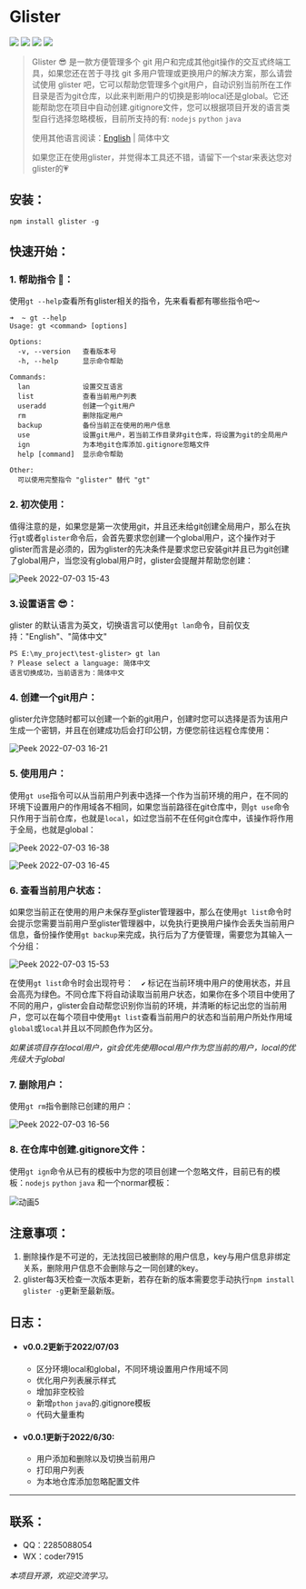# Glister

![](https://img.shields.io/badge/npm%20package-v0.0.1-yellow) ![](https://img.shields.io/badge/node->=16.15.0-blue?color=red&) ![](https://img.shields.io/badge/commander-v9.3.0-brightgreen) ![](https://img.shields.io/badge/inquirer-v8.2.4-green)  

> Glister 😎 是一款方便管理多个 git 用户和完成其他git操作的交互式终端工具，如果您还在苦于寻找 git 多用户管理或更换用户的解决方案，那么请尝试使用 glister 吧，它可以帮助您管理多个git用户，自动识别当前所在工作目录是否为git仓库，以此来判断用户的切换是影响local还是global。它还能帮助您在项目中自动创建.gitignore文件，您可以根据项目开发的语言类型自行选择忽略模板，目前所支持的有: `nodejs` `python` `java`
>
> 使用其他语言阅读：[English](https://github.com/loclink/glister#glister) | 简体中文
>
> 如果您正在使用glister，并觉得本工具还不错，请留下一个star来表达您对glister的:heartpulse:



## 安装：

``` shell
npm install glister -g
```



## 快速开始：

### 1. 帮助指令 :grimacing:：

使用`gt --help`查看所有glister相关的指令，先来看看都有哪些指令吧～ 

```shell
➜  ~ gt --help
Usage: gt <command> [options]

Options:
  -v, --version   查看版本号
  -h, --help      显示命令帮助

Commands:
  lan             设置交互语言
  list            查看当前用户列表
  useradd         创建一个git用户
  rm              删除指定用户
  backup          备份当前正在使用的用户信息
  use             设置git用户，若当前工作目录非git仓库，将设置为git的全局用户
  ign             为本地git仓库添加.gitignore忽略文件
  help [command]  显示命令帮助

Other:
  可以使用完整指令 "glister" 替代 "gt"
```



### 2. 初次使用：

值得注意的是，如果您是第一次使用git，并且还未给git创建全局用户，那么在执行`gt`或者`glister`命令后，会首先要求您创建一个global用户，这个操作对于glister而言是必须的，因为glister的先决条件是要求您已安装git并且已为git创建了global用户，当您没有global用户时，glister会提醒并帮助您创建：

![Peek 2022-07-03 15-43](https://tvax2.sinaimg.cn/large/0087ufIQgy1h3ts9rb8hqg30oc0jb4qs.gif)



### 3.设置语言  :sunglasses:：

glister 的默认语言为英文，切换语言可以使用`gt lan`命令，目前仅支持："English"、"简体中文" 

```shell
PS E:\my_project\test-glister> gt lan
? Please select a language: 简体中文
语言切换成功，当前语言为：简体中文
```



### 4. 创建一个git用户：

glister允许您随时都可以创建一个新的git用户，创建时您可以选择是否为该用户生成一个密钥，并且在创建成功后会打印公钥，方便您前往远程仓库使用：

![Peek 2022-07-03 16-21](https://tvax1.sinaimg.cn/large/0087ufIQgy1h3ttc0ttxxg30oc0jbn8a.gif)



### 5. 使用用户：

使用`gt use`指令可以从当前用户列表中选择一个作为当前环境的用户，在不同的环境下设置用户的作用域各不相同，如果您当前路径在git仓库中，则`gt use`命令只作用于当前仓库，也就是`local`，如过您当前不在任何git仓库中，该操作将作用于全局，也就是global：

![Peek 2022-07-03 16-38](https://tvax4.sinaimg.cn/large/0087ufIQgy1h3tttv25qfg30oc0jbq9h.gif)

![Peek 2022-07-03 16-45](https://tva2.sinaimg.cn/large/0087ufIQgy1h3tu1ew1ghg30oc0jb7ds.gif)



### 6. 查看当前用户状态：

如果您当前正在使用的用户未保存至glister管理器中，那么在使用`gt list`命令时会提示您需要当前用户至glister管理器中，以免执行更换用户操作会丢失当前用户信息，备份操作使用`gt backup`来完成，执行后为了方便管理，需要您为其输入一个分组：

![Peek 2022-07-03 15-53](https://tvax4.sinaimg.cn/large/0087ufIQgy1h3tsiliy4hg30oc0jbjyc.gif)

在使用`gt list`命令时会出现符号：`  ✔`  标记在当前环境中用户的使用状态，并且会高亮为绿色。不同仓库下将自动读取当前用户状态，如果你在多个项目中使用了不同的用户，glister会自动帮您识别你当前的环境，并清晰的标记出您的当前用户，您可以在每个项目中使用`gt list`查看当前用户的状态和当前用户所处作用域`global`或`local`并且以不同颜色作为区分。

*如果该项目存在local用户，git会优先使用local用户作为您当前的用户，local的优先级大于global*



### 7. 删除用户：

使用`gt rm`指令删除已创建的用户：

![Peek 2022-07-03 16-56](https://tva2.sinaimg.cn/large/0087ufIQgy1h3tudktcjlg30oc0jbgr5.gif)



### 8. 在仓库中创建.gitignore文件：

使用`gt ign`命令从已有的模板中为您的项目创建一个忽略文件，目前已有的模板：`nodejs` `python` `java` 和一个normar模板：

![动画5](https://tva4.sinaimg.cn/large/0087ufIQly1h3qejrapeqg30s50jxnjv.gif)



## 注意事项：

1. 删除操作是不可逆的，无法找回已被删除的用户信息，key与用户信息非绑定关系，删除用户信息不会删除与之一同创建的key。
2. glister每3天检查一次版本更新，若存在新的版本需要您手动执行`npm install glister -g`更新至最新版。

## 日志：

- #### v0.0.2更新于2022/07/03

  - 区分环境local和global，不同环境设置用户作用域不同
  - 优化用户列表展示样式
  - 增加非空校验
  - 新增`pthon` `java`的.gitignore模板
  - 代码大量重构

- #### v0.0.1更新于2022/6/30:

  - 用户添加和删除以及切换当前用户
  - 打印用户列表
  - 为本地仓库添加忽略配置文件

***

## 联系：

- QQ：2285088054
- WX：coder7915

*本项目开源，欢迎交流学习。*

